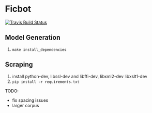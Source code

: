 Ficbot 
=======

[![Travis Build Status](https://travis-ci.org/thedeadparrot/ficbot.svg?branch=master)](https://travis-ci.org/thedeadparrot/ficbot)

Model Generation
----------------
1. `make install_dependencies`

Scraping
--------
1. install python-dev, libssl-dev and libffi-dev, libxml2-dev libxslt1-dev
2. `pip install -r requirements.txt`

TODO:
- fix spacing issues
- larger corpus
